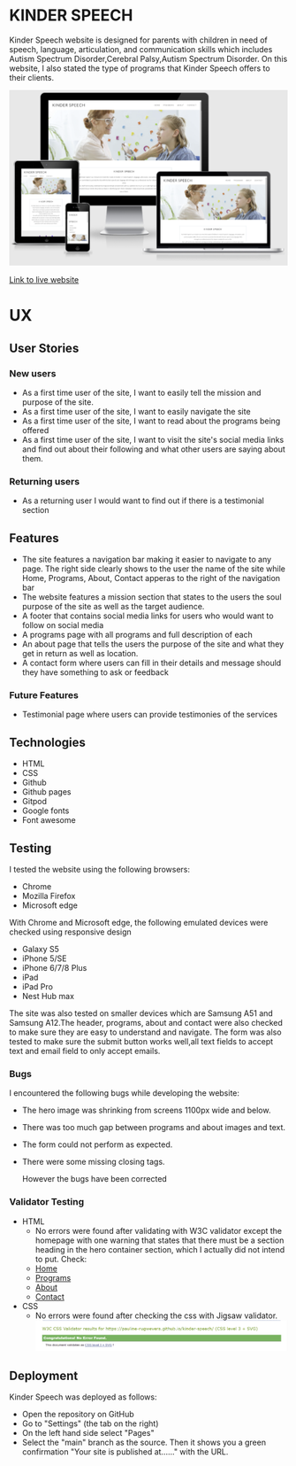  
# KINDER SPEECH
Kinder Speech website is designed for parents with children in need of speech, language, articulation, and communication skills which includes Autism Spectrum Disorder,Cerebral Palsy,Autism Spectrum Disorder.
On this website, I also stated the type of programs that Kinder Speech offers to their clients.

![Home page](assets/images/homepage.png)

[Link to live website](https://pauline-rugwevera.github.io/kinder-speech/)
# UX
## User Stories
### New users
* As a first time user of the site, I want to easily tell the mission and purpose of the site.
* As a first time user of the site, I want to easily navigate the site
* As a first time user of the site, I want to read about the programs being offered
* As a first time user of the site, I want to visit the site's social media links and find out about their following and what other users are saying about them.
### Returning users
* As a returning user I would want to find out if there is a testimonial section

## Features
* The site features a navigation bar making it easier to navigate to any page. The right side clearly shows to the user the name of the site while Home, Programs, About, Contact apperas to the right of the navigation bar
* The website features a mission section that states to the users the soul purpose of the site as well as the target audience.
* A footer that contains social media links for users who would want to follow on social media
* A programs page with all programs and full description of each
* An about page that tells the users the purpose of the site and what they get in return as well as location.
* A contact form where users can fill in their details and message should they have something to ask or feedback
### Future Features
* Testimonial page where users can provide testimonies of the services
## Technologies
* HTML
* CSS
* Github
* Github pages
* Gitpod
* Google fonts
* Font awesome
## Testing
I tested the website using the following browsers:
* Chrome
* Mozilla Firefox
* Microsoft edge

With Chrome and Microsoft edge, the following emulated devices were checked using responsive design
* Galaxy S5
* iPhone 5/SE
* iPhone 6/7/8 Plus
* iPad
* iPad Pro
* Nest Hub max

The site was also tested on smaller devices which are Samsung A51 and Samsung A12.The header, programs, about and contact were also checked to make sure they are easy to understand and navigate. The form was also tested to make sure the submit button works well,all text fields to accept text and email field to only accept emails.

### Bugs
I encountered the following bugs while developing the website:

* The hero image was shrinking from screens 1100px wide and below.
* There was too much gap between programs and about images and text.
* The form could not perform as expected.
* There were some missing closing tags.

    However the bugs have been corrected
### Validator Testing
* HTML
  - No errors were found after validating with W3C validator except the homepage with one warning that states that there must be a section heading in the hero container section, which I actually did not intend to put. Check:
  - [Home](https://validator.w3.org/nu/?doc=https%3A%2F%2Fpauline-rugwevera.github.io%2Fkinder-speech%2Findex.html)
  - [Programs](https://validator.w3.org/nu/?doc=https%3A%2F%2Fpauline-rugwevera.github.io%2Fkinder-speech%2Fprograms.html)
  - [About](https://validator.w3.org/nu/?doc=https%3A%2F%2Fpauline-rugwevera.github.io%2Fkinder-speech%2Fabout.html)
  - [Contact](https://validator.w3.org/nu/?doc=https%3A%2F%2Fpauline-rugwevera.github.io%2Fkinder-speech%2Fcontact.html)
* CSS
  - No errors were found after checking the css with Jigsaw validator.
  ![css validator](assets/images/Screenshot_77.png)
## Deployment
Kinder Speech was deployed as follows:
* Open the repository on GitHub
* Go to "Settings" (the tab on the right)
* On the left hand side select "Pages" 
* Select the "main" branch as the source. Then it shows you a green confirmation "Your site is published at......" with the URL.

  

  
















